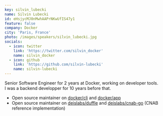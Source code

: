 ```yaml
---
key: silvin_lubecki
name: Silvin Lubecki
id: eHsjycMJ0nMwhAAPrNKwUfIS47y1
feature: false
company: Docker
city: 'Paris, France'
photo: /images/speakers/silvin_lubecki.jpg
socials:
  - icon: twitter
    link: 'https://twitter.com/silvin_docker'
    name: silvin_docker
  - icon: github
    link: 'https://github.com/silvin-lubecki'
    name: silvin-lubecki
---
```

Senior Software Engineer for 2 years at Docker, working on developer tools. I was a backend developper for 10 years before that.
- Open source maintainer on [docker/cli](https://github.com/docker/cli) and [docker/app](https://github.com/docker/app)
- Open source maintainer on [deislabs/duffle](https://github.com/deislabs/duffle) and [deislabs/cnab-go](https://github.com/deislabs/cnab-go) (CNAB reference implementation)